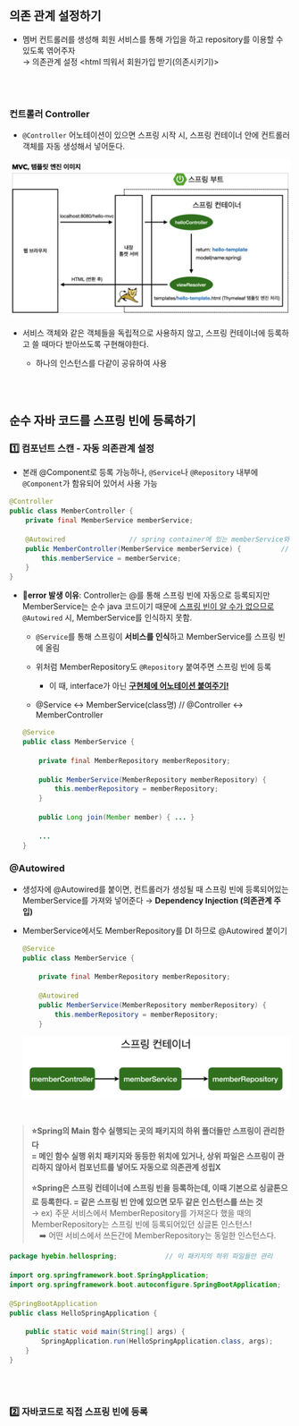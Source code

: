 ## 의존 관계 설정하기

- 멤버 컨트롤러를 생성해 회원 서비스를 통해 가입을 하고 repository를 이용할 수 있도록 엮어주자 <br> → 의존관계 설정 <html 띄워서 회원가입 받기(의존시키기)>

<br><br>

### 컨트롤러 Controller

- `@Controller` 어노테이션이 있으면 스프링 시작 시, 스프링 컨테이너 안에 컨트롤러 객체를 자동 생성해서 넣어둔다.
  

<img src='./img/04.04_img1.png'>

- 서비스 객체와 같은 객체들을 독립적으로 사용하지 않고, 스프링 컨테이너에 등록하고 쓸 때마다 받아쓰도록 구현해야한다.
  
  - 하나의 인스턴스를 다같이 공유하여 사용
    

<br><br>

## 순수 자바 코드를 스프링 빈에 등록하기

### 1️⃣ 컴포넌트 스캔 - 자동 의존관계 설정

- 본래 @Component로 등록 가능하나, `@Service`나 `@Repository` 내부에 `@Component`가 함유되어 있어서 사용 가능
  

```java
@Controller
public class MemberController {
    private final MemberService memberService;

    @Autowired                // spring container에 있는 memberService와 연결 시켜줌 -> error 발
    public MemberController(MemberService memberService) {          // cmd+N : 셍상자 자동 생성
        this.memberService = memberService;
    }
}
```

- 🚨**error 발생 이유**: Controller는 @를 통해 스프링 빈에 자동으로 등록되지만 MemberService는 순수 java 코드이기 때문에 <u>스프링 빈이 알 수가 없으므로</u> `@Autowired` 시, MemberService를 인식하지 못함.
  
  - `@Service`를 통해 스프링이 **서비스를 인식**하고 MemberService를 스프링 빈에 올림
    
  - 위처럼 MemberRepository도 `@Repository` 붙여주면 스프링 빈에 등록
    
    - 이 때, interface가 아닌 <u>**구현체에 어노테이션 붙여주기!**</u>
      
  - @Service ↔ MemberService(class명) // @Controller ↔ MemberController
    
  
  ```java
  @Service
  public class MemberService {
  
      private final MemberRepository memberRepository;
  
      public MemberService(MemberRepository memberRepository) {
          this.memberRepository = memberRepository;
      }
  
      public Long join(Member member) { ... }
  
      ...
  }
  ```
  

### @Autowired

- 생성자에 @Autowired를 붙이면, 컨트롤러가 생성될 때 스프링 빈에 등록되어있는 MemberService를 가져와 넣어준다 → **Dependency Injection (의존관계 주입)**
  
- MemberService에서도 MemberRepository를 DI 하므로 @Autowired 붙이기
  
  ```java
  @Service
  public class MemberService {
  
      private final MemberRepository memberRepository;
  
      @Autowired
      public MemberService(MemberRepository memberRepository) {
          this.memberRepository = memberRepository;
      }
  ```
  
  <img src='./img/04.04_img2.png'>
<br>

> **⭐️Spring의 Main 함수 실행되는 곳의 패키지의 하위 폴더들만 스프링이 관리한다 <br> = 메인 함수 실행 위치 패키지와 동등한 위치에 있거나, 상위 파일은 스프링이 관리하지 않아서 컴포넌트를 넣어도 자동으로 의존관계 성립X**  <br><br>
**⭐️Spring은 스프링 컨테이너에 스프링 빈을 등록하는데, 이때 기본으로 싱글톤으로 등록한다. = 같은 스프링 빈 안에 있으면 모두 같은 인스턴스를 쓰는 것** <br>
→ ex) 주문 서비스에서 MemberRepository를 가져온다 했을 때의 MemberRepository는 스프링 빈에 등록되어있던 싱글톤 인스턴스!<br> &emsp;➡️ 어떤 서비스에서 쓰든간에 MemberRepository는 동일한 인스턴스다.

```java
package hyebin.hellospring;            // 이 패키지의 하위 파일들만 관리

import org.springframework.boot.SpringApplication;
import org.springframework.boot.autoconfigure.SpringBootApplication;

@SpringBootApplication
public class HelloSpringApplication {

	public static void main(String[] args) {
		SpringApplication.run(HelloSpringApplication.class, args);
	}
}


```
<br><br>

### 2️⃣ 자바코드로 직접 스프링 빈에 등록